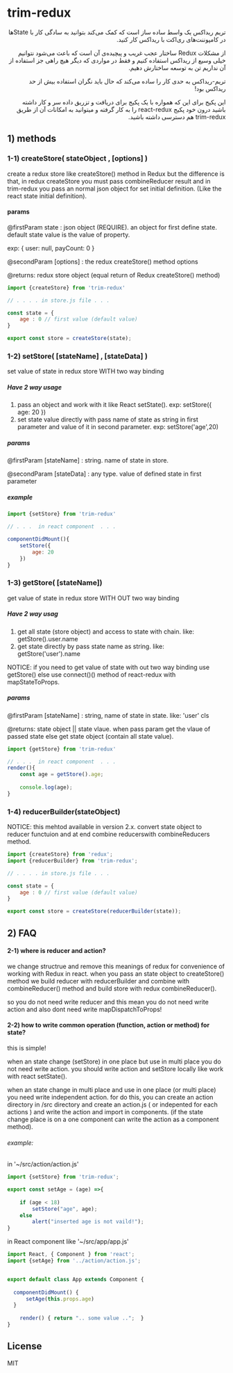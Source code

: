 # trim-redux
<p lang="fa" dir="rtl" align="right">
تریم ریداکس یک واسط ساده ساز است که کمک می‌کند بتوانید به سادگی کار با Stateها در کامپوننت‌های ری‌اکت با ریداکس کار کنید.
</p>

<p lang="fa" dir="rtl" align="right">
 از مشکلات Redux ساختار عجب غریب و پیچیده‌ی آن است که باعث می‌شود نتوانیم خیلی وسیع از ریداکس استفاده کنیم و فقط در مواردی که 
 دیگر هیچ راهی جز استفاده از آن نداریم تن به توسعه ساختارش دهیم.
</p>

<p lang="fa" dir="rtl" align="right">
تریم-ریداکس به حدی کار را ساده می‌کند که حال باید نگران استفاده بیش از حد ریداکس بود!
</p>

<p lang="fa" dir="rtl" align="right">
این پکیج برای این که همواره با یک پکیج برای دریافت و 
تزریق داده سر و کار داشته باشید درون خود پکیج react-redux را به کار گرفته و میتوانید به امکانات آن از طریق trim-redux هم دسترسی داشته باشید. 
</p>

## 1) methods

### 1-1) createStore( stateObject , [options] )
create a redux store like createStore() method in Redux but the difference is that, 
in redux createStore you must pass combineReducer result and in trim-redux you pass an
normal json object for set initial definition.
(Like the react state initial definition).
 
#### params
 
@firstParam state : json object (REQUIRE). an object for first define state.
default state value is the value of property. 

exp: { user: null, payCount: 0 }

@secondParam [options] : the redux createStore() method options

@returns: redux store object (equal return of Redux createStore() method)

```js
import {createStore} from 'trim-redux'

// . . . . in store.js file . . .

const state = {
    age : 0 // first value (default value)
}

export const store = createStore(state); 

```





### 1-2) setStore( [stateName] , [stateData] )
set value of state in redux store WITH two way binding

##### Have 2 way usage

1) pass an object and work with it like React setState(). exp: setStore({ age: 20 })
2) set state value directly with pass name of state as string in first parameter
and value of it in second parameter. exp: setStore('age',20)

##### params

@firstParam [stateName] : string. name of state in store.

@secondParam [stateData] : any type. value of defined state in first parameter

##### example

```js
import {setStore} from 'trim-redux'

// . . .  in react component  . . .  

componentDidMount(){
    setStore({
        age: 20
    })
}
```






### 1-3) getStore( [stateName])
get value of state in redux store WITH OUT two way binding

##### Have 2 way usag
 
1) get all state (store object) and access to state with chain. like: getStore().user.name
2) get state directly by pass state name as string. like: getStore('user').name

NOTICE:
 if you need to get value of state with out two way binding use getStore()
 else use connect()() method of react-redux with mapStateToProps.
 
 ##### params
 
 @firstParam [stateName] : string, name of state in state. like: 'user'
cls

@returns: state object || state vlaue. when pass param get the vlaue of passed state else get state object (contain all state value). 

```js
import {getStore} from 'trim-redux'

// . . .  in react component  . . .  
render(){
    const age = getStore().age;
    
    console.log(age);
}
```

### 1-4) reducerBuilder(stateObject)
NOTICE: this mehtod available in version 2.x.
convert state object to reducer functuion and at end combine reducerswith combineReducers method.
```js
import {createStore} from 'redux';
import {reducerBuilder} from 'trim-redux';

// . . . . in store.js file . . .

const state = {
    age : 0 // first value (default value)
}

export const store = createStore(reducerBuilder(state)); 

```


## 2) FAQ

#### 2-1) where is reducer and action?

we change structrue and remove this meanings of redux for convenience of working with Redux in react.
when you pass an state object to createStore() method we build reducer with reducerBuilder and combine with
combineReducer() method and build store with redux combineReducer().

so you do not need write reducer and this mean you do not need write action and also dont need 
 write mapDispatchToProps!

#### 2-2) how to write common operation (function, action or method) for state?

 this is simple!
 
when an state change (setStore) in one place but use in multi place you do not need write 
 action. you should write action and setStore locally like work with react setState().

when an state change in multi place and use in one place (or multi place) you need write independent
action. for do this, you can create an action directory in /src directory and create an action.js ( or indepented for each actions ) and
write the action and import in components. (if the state change place is on a one component can write the action as a component method).

###### example:

in '~/src/action/action.js'
```js
import {setStore} from 'trim-redux';

export const setAge = (age) =>{
    
    if (age < 18)
        setStore("age", age);
    else
        alert("inserted age is not vaild!");
}

```

in React component like '~/src/app/app.js'
```js
import React, { Component } from 'react';
import {setAge} from '../action/action.js';


export default class App extends Component {
    
  componentDidMount() {
      setAge(this.props.age)
  }
    
    render() { return ".. some value ..";  }
}
```


## License

MIT